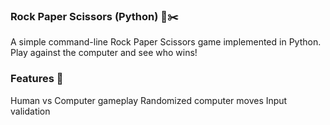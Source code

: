 ### Rock Paper Scissors (Python) 📄✂️
A simple command-line Rock Paper Scissors game implemented in Python. Play against the computer and see who wins!

### Features 🧠
Human vs Computer gameplay
Randomized computer moves
Input validation
